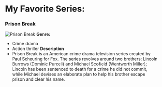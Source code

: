 # My Favorite Series: 
### Prison Break
![Prison Break]([image.jpg](https://www.google.com/url?sa=i&url=https%3A%2F%2Fwww.rottentomatoes.com%2Ftv%2Fprison_break&psig=AOvVaw1MAkW0p0DC7qlwVffQ1VSg&ust=1761917114654000&source=images&cd=vfe&opi=89978449&ved=0CBUQjRxqFwoTCPjj6vCCzJADFQAAAAAdAAAAABAL))
**Genre:**
- Crime drama 
- Action thriller
**Description**
- Prison Break is an American crime drama television series created by Paul Scheuring for Fox. The series revolves around two brothers: Lincoln Burrows (Dominic Purcell) and Michael Scofield (Wentworth Miller); Lincoln has been sentenced to death for a crime he did not commit, while Michael devises an elaborate plan to help his brother escape prison and clear his name.
